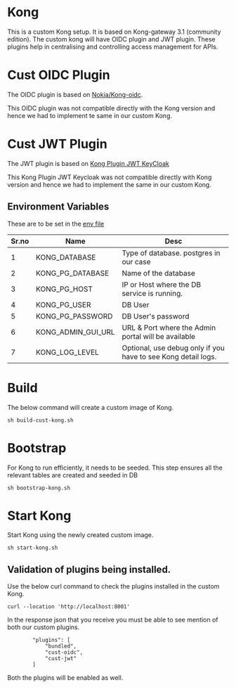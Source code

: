 # Kong

This is a custom Kong setup. It is based on Kong-gateway 3.1 (community edition).
The custom kong will have OIDC plugin and JWT plugin.
These plugins help in centralising and controlling access management for APIs.

# Cust OIDC Plugin
The OIDC plugin is based on [Nokia/Kong-oidc](https://github.com/nokia/kong-oidc).

This OIDC plugin was not compatible directly with the Kong version and hence we had to implement te same in our custom Kong.


# Cust JWT Plugin
The JWT plugin is based on [Kong Plugin JWT KeyCloak](https://github.com/sezane/kong-plugin-jwt-keycloak-v2/tree/master)

This Kong Plugin JWT Keycloak was not compatible directly with Kong version and hence we had to implement the same in our custom Kong.

Environment Variables
-----------------------------
These are to be set in the [env file](./kong_env.list)

Sr.no | Name|Desc
------|-----|------------------
1|KONG_DATABASE| Type of database. postgres in our case
2|KONG_PG_DATABASE| Name of the database
3|KONG_PG_HOST| IP or Host where the DB service is running.
4|KONG_PG_USER| DB User
5|KONG_PG_PASSWORD| DB User's password
6|KONG_ADMIN_GUI_URL| URL & Port where the Admin portal will be available
7|KONG_LOG_LEVEL| Optional, use debug only if you have to see Kong detail logs. 

# Build
The below command will create a custom image of Kong.

```
sh build-cust-kong.sh
```

# Bootstrap
For Kong to run efficiently, it needs to be seeded. This step ensures all the relevant tables are created and seeded in DB

```
sh bootstrap-kong.sh
```

# Start Kong
Start Kong using the newly created custom image.
```
sh start-kong.sh
```

## Validation of plugins being installed.
Use the below curl command to check the plugins installed in the custom Kong.
```
curl --location 'http://localhost:8001'
```
In the response json that you receive you must be able to see mention of both our custom plugins.
```
        "plugins": [
            "bundled",
            "cust-oidc",
            "cust-jwt"
        ]
```
Both the plugins will be enabled as well.
